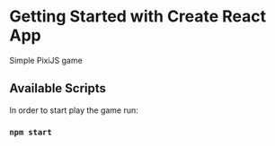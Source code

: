 # Getting Started with Create React App

Simple PixiJS game

## Available Scripts

In order to start play the game run:

### `npm start`
